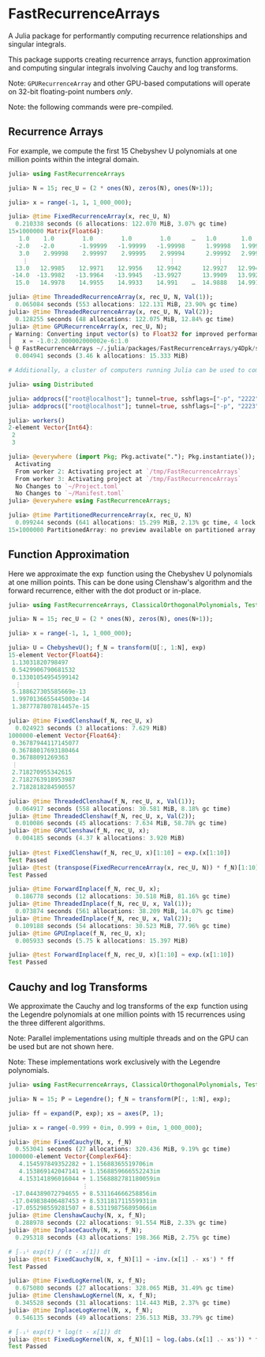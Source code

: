 # FastRecurrenceArrays
A Julia package for performantly computing recurrence relationships and singular integrals.

This package supports creating recurrence arrays, function approximation and computing singular integrals involving Cauchy and log transforms.

Note: `GPURecurrenceArray` and other GPU-based computations will operate on 32-bit floating-point numbers *only*.

Note: the following commands were pre-compiled.

## Recurrence Arrays
For example, we compute the first 15 Chebyshev U polynomials at one million points within the integral domain.

```julia
julia> using FastRecurrenceArrays

julia> N = 15; rec_U = (2 * ones(N), zeros(N), ones(N+1));

julia> x = range(-1, 1, 1_000_000);

julia> @time FixedRecurrenceArray(x, rec_U, N)
  0.210338 seconds (6 allocations: 122.070 MiB, 3.07% gc time)
15×1000000 Matrix{Float64}:
   1.0    1.0        1.0        1.0        1.0      …   1.0       1.0       1.0       1.0       1.0       1.0
  -2.0   -2.0       -1.99999   -1.99999   -1.99998      1.99998   1.99998   1.99999   1.99999   2.0       2.0
   3.0    2.99998    2.99997    2.99995    2.99994      2.99992   2.99994   2.99995   2.99997   2.99998   3.0
    ⋮                                        ⋮            ⋮                                                  ⋮
  13.0   12.9985    12.9971    12.9956    12.9942      12.9927   12.9942   12.9956   12.9971   12.9985   13.0
 -14.0  -13.9982   -13.9964   -13.9945   -13.9927      13.9909   13.9927   13.9945   13.9964   13.9982   14.0
  15.0   14.9978    14.9955    14.9933    14.991    …  14.9888   14.991    14.9933   14.9955   14.9978   15.0

julia> @time ThreadedRecurrenceArray(x, rec_U, N, Val(1));
  0.065084 seconds (553 allocations: 122.131 MiB, 23.90% gc time)
julia> @time ThreadedRecurrenceArray(x, rec_U, N, Val(2));
  0.128255 seconds (48 allocations: 122.075 MiB, 12.84% gc time)
julia> @time GPURecurrenceArray(x, rec_U, N);
┌ Warning: Converting input vector(s) to Float32 for improved performance...
│   x = -1.0:2.000002000002e-6:1.0
└ @ FastRecurrenceArrays ~/.julia/packages/FastRecurrenceArrays/y4Dpk/src/forward.jl:137
  0.004941 seconds (3.46 k allocations: 15.333 MiB)

# Additionally, a cluster of computers running Julia can be used to compute these in a distributed manner

julia> using Distributed

julia> addprocs(["root@localhost"]; tunnel=true, sshflags=["-p", "2222", "-o", "StrictHostKeyChecking=no"], exename="/usr/local/julia/bin/julia", dir="/tmp/FastRecurrenceArrays");
julia> addprocs(["root@localhost"]; tunnel=true, sshflags=["-p", "2223", "-o", "StrictHostKeyChecking=no"], exename="/usr/local/julia/bin/julia", dir="/tmp/FastRecurrenceArrays");

julia> workers()
2-element Vector{Int64}:
 2
 3

julia> @everywhere (import Pkg; Pkg.activate("."); Pkg.instantiate());
  Activating
  From worker 2: Activating project at `/tmp/FastRecurrenceArrays`
  From worker 3: Activating project at `/tmp/FastRecurrenceArrays`
  No Changes to `~/Project.toml`
  No Changes to `~/Manifest.toml`
julia> @everywhere using FastRecurrenceArrays;

julia> @time PartitionedRecurrenceArray(x, rec_U, N)
  0.099244 seconds (641 allocations: 15.299 MiB, 2.13% gc time, 4 lock conflicts)
15×1000000 PartitionedArray: no preview available on partitioned array.

```

## Function Approximation
Here we approximate the $\exp$ function using the Chebyshev U polynomials at one million points. This can be done using Clenshaw's algorithm and the forward recurrence, either with the dot product or in-place.

```julia
julia> using FastRecurrenceArrays, ClassicalOrthogonalPolynomials, Test

julia> N = 15; rec_U = (2 * ones(N), zeros(N), ones(N+1));

julia> x = range(-1, 1, 1_000_000);

julia> U = ChebyshevU(); f_N = transform(U[:, 1:N], exp)
15-element Vector{Float64}:
 1.13031820798497
 0.5429906790681532
 0.13301054954599142
  ⋮
 5.188627305585669e-13
 1.9970136655445003e-14
 1.3877787807814457e-15

julia> @time FixedClenshaw(f_N, rec_U, x)
  0.024923 seconds (3 allocations: 7.629 MiB)
1000000-element Vector{Float64}:
 0.36787944117145077
 0.36788017693180464
 0.36788091269363
 ⋮
 2.718270955342615
 2.7182763918953987
 2.7182818284590557

julia> @time ThreadedClenshaw(f_N, rec_U, x, Val(1));
  0.064917 seconds (558 allocations: 30.581 MiB, 8.18% gc time)
julia> @time ThreadedClenshaw(f_N, rec_U, x, Val(2));
  0.010086 seconds (45 allocations: 7.634 MiB, 58.78% gc time)
julia> @time GPUClenshaw(f_N, rec_U, x);
  0.004185 seconds (4.37 k allocations: 3.920 MiB)
  
julia> @test FixedClenshaw(f_N, rec_U, x)[1:10] ≈ exp.(x[1:10])
Test Passed
julia> @test (transpose(FixedRecurrenceArray(x, rec_U, N)) * f_N)[1:10] ≈ exp.(x[1:10])
Test Passed

julia> @time ForwardInplace(f_N, rec_U, x);
  0.186778 seconds (12 allocations: 30.518 MiB, 81.16% gc time)
julia> @time ThreadedInplace(f_N, rec_U, x, Val(1));
  0.073874 seconds (561 allocations: 38.209 MiB, 14.07% gc time)
julia> @time ThreadedInplace(f_N, rec_U, x, Val(2));
  0.109188 seconds (54 allocations: 30.523 MiB, 77.96% gc time)
julia> @time GPUInplace(f_N, rec_U, x);
  0.005933 seconds (5.75 k allocations: 15.397 MiB)

julia> @test ForwardInplace(f_N, rec_U, x)[1:10] ≈ exp.(x[1:10])
Test Passed

```
## Cauchy and log Transforms
We approximate the Cauchy and log transforms of the $\exp$ function using the Legendre polynomials at one million points with 15 recurrences using the three different algorithms.

Note: Parallel implementations using multiple threads and on the GPU can be used but are not shown here.

Note: These implementations work exclusively with the Legendre polynomials.

```julia
julia> using FastRecurrenceArrays, ClassicalOrthogonalPolynomials, Test

julia> N = 15; P = Legendre(); f_N = transform(P[:, 1:N], exp);

julia> ff = expand(P, exp); xs = axes(P, 1);

julia> x = range(-0.999 + 0im, 0.999 + 0im, 1_000_000);

julia> @time FixedCauchy(N, x, f_N)
  0.553041 seconds (27 allocations: 320.436 MiB, 9.19% gc time)
1000000-element Vector{ComplexF64}:
   4.154597849352282 + 1.15688365519706im
   4.153869142047141 + 1.1568859666552243im
   4.153141896016044 + 1.1568882781180059im
                     ⋮
 -17.044389072794655 + 8.531164666258856im
 -17.049838406487453 + 8.531181711559931im
 -17.055298559281507 + 8.531198756895066im
julia> @time ClenshawCauchy(N, x, f_N);
  0.288978 seconds (22 allocations: 91.554 MiB, 2.33% gc time)
julia> @time InplaceCauchy(N, x, f_N);
  0.295318 seconds (43 allocations: 198.366 MiB, 2.75% gc time)

# ∫₋₁¹ exp(t) / (t - x[1]) dt
julia> @test FixedCauchy(N, x, f_N)[1] ≈ -inv.(x[1] .- xs') * ff
Test Passed

julia> @time FixedLogKernel(N, x, f_N);
  0.675080 seconds (27 allocations: 328.065 MiB, 31.49% gc time)
julia> @time ClenshawLogKernel(N, x, f_N);
  0.345528 seconds (31 allocations: 114.443 MiB, 2.37% gc time)
julia> @time InplaceLogKernel(N, x, f_N);
  0.546135 seconds (49 allocations: 236.513 MiB, 33.79% gc time)

# ∫₋₁¹ exp(t) * log(t - x[1]) dt
julia> @test FixedLogKernel(N, x, f_N)[1] ≈ log.(abs.(x[1] .- xs')) * ff
Test Passed

```

